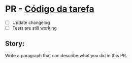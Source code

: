 # PR - [Código da tarefa](htts://trello-link)

- [ ] Update changelog
- [ ] Tests are still working

## Story:
Write a paragraph that can describe what you did in this PR.

